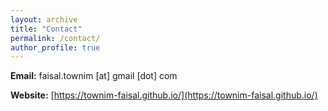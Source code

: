 ```yaml
---
layout: archive
title: "Contact"
permalink: /contact/
author_profile: true
---
```

**Email:** faisal.townim [at] gmail [dot] com

**Website:** [https://townim-faisal.github.io/](https://townim-faisal.github.io/)
